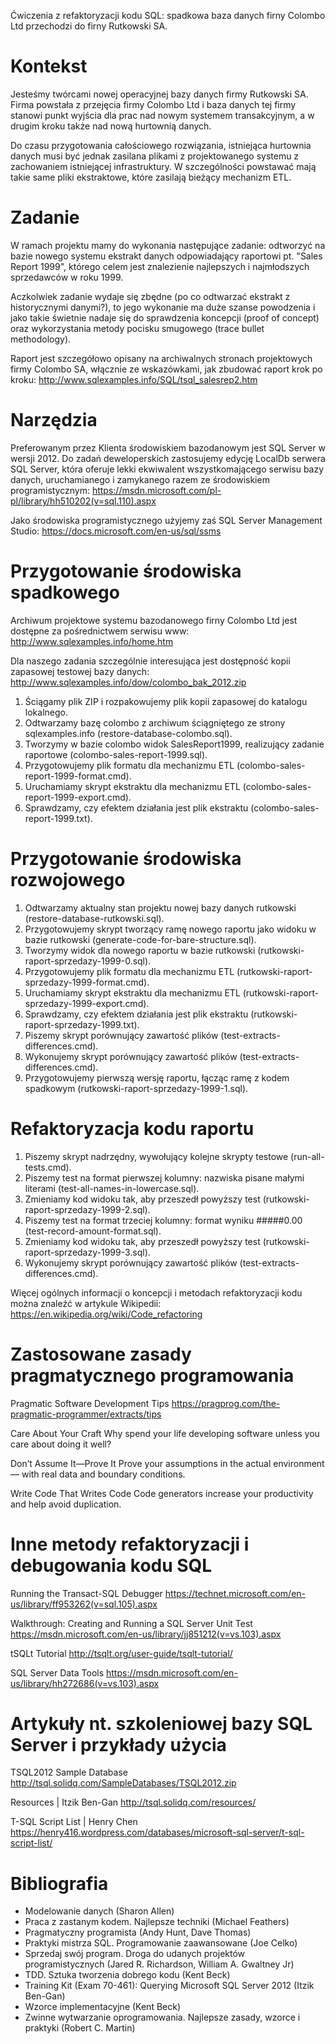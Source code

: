 Ćwiczenia z refaktoryzacji kodu SQL: spadkowa baza danych firny Colombo Ltd przechodzi do firny Rutkowski SA. 

# Kontekst 
 
Jesteśmy twórcami nowej operacyjnej bazy danych firmy Rutkowski SA. Firma powstała z przejęcia firmy Colombo Ltd i baza danych tej firmy stanowi punkt wyjścia dla prac nad nowym systemem transakcyjnym, a w drugim kroku także nad nową hurtownią danych. 
 
Do czasu przygotowania całościowego rozwiązania, istniejąca hurtownia danych musi być jednak zasilana plikami z projektowanego systemu z zachowaniem istniejącej infrastruktury. W szczególności powstawać mają takie same pliki ekstraktowe, które zasilają bieżący mechanizm ETL. 
 
# Zadanie 
 
W ramach projektu mamy do wykonania następujące zadanie: odtworzyć na bazie nowego systemu ekstrakt danych odpowiadający raportowi pt. "Sales Report 1999", którego celem jest znalezienie najlepszych i najmłodszych sprzedawców w roku 1999. 
 
Aczkolwiek zadanie wydaje się zbędne (po co odtwarzać ekstrakt z historycznymi danymi?), to jego wykonanie ma duże szanse powodzenia i jako takie  świetnie nadaje się do sprawdzenia koncepcji (proof of concept) oraz wykorzystania metody pocisku smugowego (trace bullet methodology). 
 
Raport jest szczegółowo opisany na archiwalnych stronach projektowych firmy Colombo SA, włącznie ze wskazówkami, jak zbudować raport krok po kroku: 
http://www.sqlexamples.info/SQL/tsql_salesrep2.htm 
 
# Narzędzia 
 
Preferowanym przez Klienta środowiskiem bazodanowym jest SQL Server w wersji 2012. Do zadań deweloperskich zastosujemy edycję LocalDb serwera SQL Server, która oferuje lekki ekwiwalent wszystkomającego serwisu bazy danych, uruchamianego i zamykanego razem ze środowiskiem programistycznym: 
https://msdn.microsoft.com/pl-pl/library/hh510202(v=sql.110).aspx 
 
Jako środowiska programistycznego użyjemy zaś SQL Server Management Studio: 
https://docs.microsoft.com/en-us/sql/ssms 
 
# Przygotowanie środowiska spadkowego 
 
Archiwum projektowe systemu bazodanowego firny Colombo Ltd jest dostępne za pośrednictwem serwisu www: 
http://www.sqlexamples.info/home.htm 
 
Dla naszego zadania szczególnie interesująca jest dostępność kopii zapasowej testowej bazy danych: 
http://www.sqlexamples.info/dow/colombo_bak_2012.zip 
 
1. Ściągamy plik ZIP i rozpakowujemy plik kopii zapasowej do katalogu lokalnego. 
2. Odtwarzamy bazę colombo z archiwum ściągniętego ze strony sqlexamples.info (restore-database-colombo.sql). 
3. Tworzymy w bazie colombo widok SalesReport1999, realizujący zadanie raportowe (colombo-sales-report-1999.sql). 
4. Przygotowujemy plik formatu dla mechanizmu ETL (colombo-sales-report-1999-format.cmd). 
5. Uruchamiamy skrypt ekstraktu dla mechanizmu ETL (colombo-sales-report-1999-export.cmd). 
6. Sprawdzamy, czy efektem działania jest plik ekstraktu (colombo-sales-report-1999.txt). 
 
# Przygotowanie środowiska rozwojowego 
 
1. Odtwarzamy aktualny stan projektu nowej bazy danych rutkowski (restore-database-rutkowski.sql). 
2. Przygotowujemy skrypt tworzący ramę nowego raportu jako widoku w bazie rutkowski (generate-code-for-bare-structure.sql). 
3. Tworzymy widok dla nowego raportu w bazie rutkowski (rutkowski-raport-sprzedazy-1999-0.sql). 
4. Przygotowujemy plik formatu dla mechanizmu ETL (rutkowski-raport-sprzedazy-1999-format.cmd). 
5. Uruchamiamy skrypt ekstraktu dla mechanizmu ETL (rutkowski-raport-sprzedazy-1999-export.cmd). 
6. Sprawdzamy, czy efektem działania jest plik ekstraktu (rutkowski-raport-sprzedazy-1999.txt). 
7. Piszemy skrypt porównujący zawartość plików (test-extracts-differences.cmd). 
8. Wykonujemy skrypt porównujący zawartość plików (test-extracts-differences.cmd). 
9. Przygotowujemy pierwszą wersję raportu, łącząc ramę z kodem spadkowym (rutkowski-raport-sprzedazy-1999-1.sql). 
 
# Refaktoryzacja kodu raportu 
 
1. Piszemy skrypt nadrzędny, wywołujący kolejne skrypty testowe (run-all-tests.cmd). 
2. Piszemy test na format pierwszej kolumny: nazwiska pisane małymi literami (test-all-names-in-lowercase.sql). 
3. Zmieniamy kod widoku tak, aby przeszedł powyższy test (rutkowski-raport-sprzedazy-1999-2.sql). 
4. Piszemy test na format trzeciej kolumny: format wyniku #####0.00 (test-record-amount-format.sql). 
5. Zmieniamy kod widoku tak, aby przeszedł powyższy test (rutkowski-raport-sprzedazy-1999-3.sql). 
6. Wykonujemy skrypt porównujący zawartość plików (test-extracts-differences.cmd). 
 
Więcej ogólnych informacji o koncepcji i metodach refaktoryzacji kodu można znaleźć w artykule Wikipedii:
https://en.wikipedia.org/wiki/Code_refactoring 
 
# Zastosowane zasady pragmatycznego programowania 
 
Pragmatic Software Development Tips 
https://pragprog.com/the-pragmatic-programmer/extracts/tips 
 
Care About Your Craft 
Why spend your life developing software unless you care about doing it well? 
 
Don’t Assume It—Prove It 
Prove your assumptions in the actual environment — with real data and boundary conditions. 
 
Write Code That Writes Code 
Code generators increase your productivity and help avoid duplication. 
 
# Inne metody refaktoryzacji i debugowania kodu SQL 
 
Running the Transact-SQL Debugger 
https://technet.microsoft.com/en-us/library/ff953262(v=sql.105).aspx 
 
Walkthrough: Creating and Running a SQL Server Unit Test 
https://msdn.microsoft.com/en-us/library/jj851212(v=vs.103).aspx 
 
tSQLt Tutorial 
http://tsqlt.org/user-guide/tsqlt-tutorial/ 
 
SQL Server Data Tools 
https://msdn.microsoft.com/en-us/library/hh272686(v=vs.103).aspx 
 
# Artykuły nt. szkoleniowej bazy SQL Server i przykłady użycia 
 
TSQL2012 Sample Database 
http://tsql.solidq.com/SampleDatabases/TSQL2012.zip 
 
Resources | Itzik Ben-Gan 
http://tsql.solidq.com/resources/ 
 
T-SQL Script List | Henry Chen 
https://henry416.wordpress.com/databases/microsoft-sql-server/t-sql-script-list/ 
 
# Bibliografia 
 
* Modelowanie danych (Sharon Allen) 
* Praca z zastanym kodem. Najlepsze techniki (Michael Feathers) 
* Pragmatyczny programista (Andy Hunt, Dave Thomas) 
* Praktyki mistrza SQL. Programowanie zaawansowane (Joe Celko) 
* Sprzedaj swój program. Droga do udanych projektów programistycznych (Jared R. Richardson, William A. Gwaltney Jr) 
* TDD. Sztuka tworzenia dobrego kodu (Kent Beck) 
* Training Kit (Exam 70-461): Querying Microsoft SQL Server 2012 (Itzik Ben-Gan) 
* Wzorce implementacyjne (Kent Beck) 
* Zwinne wytwarzanie oprogramowania. Najlepsze zasady, wzorce i praktyki (Robert C. Martin) 
